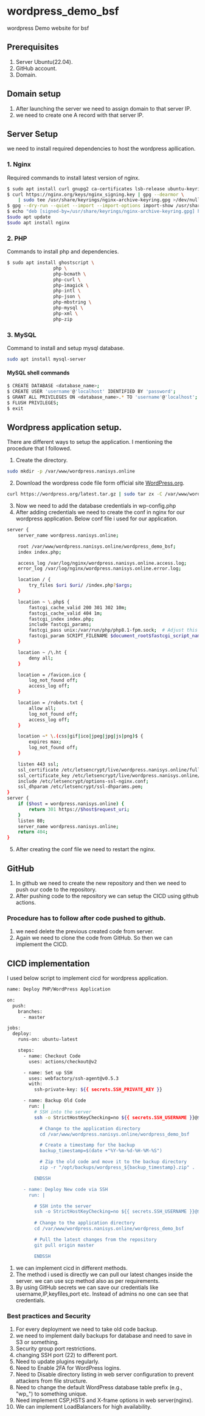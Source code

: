 # wordpress_demo_bsf
wordpress Demo website for bsf

## Prerequisites
1. Server Ubuntu(22.04).
2. GitHub account.
3. Domain.
## Domain setup
1. After launching the server we need to assign domain to that server IP.
2. we need to create one A record with that server IP.
## Server Setup
we need to install required dependencies to host the wordpress apllication.
### 1. Nginx
   Required commands to install latest version of nginx.
```sh
$ sudo apt install curl gnupg2 ca-certificates lsb-release ubuntu-keyring
$ curl https://nginx.org/keys/nginx_signing.key | gpg --dearmor \
    | sudo tee /usr/share/keyrings/nginx-archive-keyring.gpg >/dev/null
$ gpg --dry-run --quiet --import --import-options import-show /usr/share/keyrings/nginx-archive-keyring.gpg
$ echo "deb [signed-by=/usr/share/keyrings/nginx-archive-keyring.gpg] http://nginx.org/packages/ubuntu `lsb_release -cs` nginx" | sudo tee /etc/apt/sources.list.d/nginx.list
$sudo apt update
$sudo apt install nginx
```
### 2. PHP
   Commands to install php and dependencies.
```sh
$ sudo apt install ghostscript \
                 php \
                 php-bcmath \
                 php-curl \
                 php-imagick \
                 php-intl \
                 php-json \
                 php-mbstring \
                 php-mysql \
                 php-xml \
                 php-zip
```
### 3. MySQL
   Command to install and setup mysql database.
```sh
sudo apt install mysql-server
```
#### MySQL shell commands
```sh
$ CREATE DATABASE <database_name>;
$ CREATE USER 'username'@'localhost' IDENTIFIED BY 'password';
$ GRANT ALL PRIVILEGES ON <database_name>.* TO 'username'@'localhost';
$ FLUSH PRIVILEGES;
$ exit
```
## Wordpress application setup.
There are different ways to setup the application. I mentioning the procedure that I followed.
1. Create the directory.
```sh
sudo mkdir -p /var/www/wordpress.nanisys.online
```
2. Download the wordpress code file form official site [WordPress.org](https://wordpress.org/).
```sh
curl https://wordpress.org/latest.tar.gz | sudo tar zx -C /var/www/wordpress.nanisys.online
```
3. Now we need to add the database credentials in wp-config.php
4. After adding credentials we need to create the conf in nginx for our wordpress application. Below conf file i used for our application.
```sh
server {
    server_name wordpress.nanisys.online;

    root /var/www/wordpress.nanisys.online/wordpress_demo_bsf;
    index index.php;

    access_log /var/log/nginx/wordpress.nanisys.online.access.log;
    error_log /var/log/nginx/wordpress.nanisys.online.error.log;

    location / {
        try_files $uri $uri/ /index.php?$args;
    }

    location ~ \.php$ {
        fastcgi_cache_valid 200 301 302 10m;
        fastcgi_cache_valid 404 1m;
        fastcgi_index index.php;
        include fastcgi_params;
        fastcgi_pass unix:/var/run/php/php8.1-fpm.sock;  # Adjust this path for your PHP version
        fastcgi_param SCRIPT_FILENAME $document_root$fastcgi_script_name;
    }

    location ~ /\.ht {
        deny all;
    }

    location = /favicon.ico {
        log_not_found off;
        access_log off;
    }

    location = /robots.txt {
        allow all;
        log_not_found off;
        access_log off;
    }

    location ~* \.(css|gif|ico|jpeg|jpg|js|png)$ {
        expires max;
        log_not_found off;
    }

    listen 443 ssl;
    ssl_certificate /etc/letsencrypt/live/wordpress.nanisys.online/fullchain.pem;
    ssl_certificate_key /etc/letsencrypt/live/wordpress.nanisys.online/privkey.pem;
    include /etc/letsencrypt/options-ssl-nginx.conf;
    ssl_dhparam /etc/letsencrypt/ssl-dhparams.pem;
}
server {
    if ($host = wordpress.nanisys.online) {
        return 301 https://$host$request_uri;
    }
    listen 80;
    server_name wordpress.nanisys.online;
    return 404;
}
```
5. After creating the conf file we need to restart the nginx.
## GitHub
1. In github we need to create the new repository and then we need to push our code to the repository.
2. After pushing code to the repository we can setup the CICD using github actions.
### Procedure has to follow after code pushed to github.
1. we need delete the previous created code from server.
2. Again we need to clone the code from GitHub. So then we can implement the CICD.
## CICD implementation
I used below script to implement cicd for wordpress application.
```sh
name: Deploy PHP/WordPress Application

on:
  push:
    branches:
      - master

jobs:
  deploy:
    runs-on: ubuntu-latest

    steps:
      - name: Checkout Code
        uses: actions/checkout@v2

      - name: Set up SSH
        uses: webfactory/ssh-agent@v0.5.3
        with:
          ssh-private-key: ${{ secrets.SSH_PRIVATE_KEY }}

      - name: Backup Old Code
        run: |
          # SSH into the server
          ssh -o StrictHostKeyChecking=no ${{ secrets.SSH_USERNAME }}@${{ secrets.SSH_HOST }} << 'ENDSSH'

            # Change to the application directory
            cd /var/www/wordpress.nanisys.online/wordpress_demo_bsf

            # Create a timestamp for the backup
            backup_timestamp=$(date +"%Y-%m-%d-%H-%M-%S")

            # Zip the old code and move it to the backup directory
            zip -r "/opt/backups/wordpress_${backup_timestamp}.zip" .

          ENDSSH

      - name: Deploy New code via SSH
        run: |

          # SSH into the server
          ssh -o StrictHostKeyChecking=no ${{ secrets.SSH_USERNAME }}@${{ secrets.SSH_HOST }} << 'ENDSSH'
            
          # Change to the application directory
          cd /var/www/wordpress.nanisys.online/wordpress_demo_bsf

          # Pull the latest changes from the repository
          git pull origin master

          ENDSSH
```
1. we can implement cicd in different methods.
2. The method i used is directly we can pull our latest changes inside the server. we can use scp method also as per requirements.
3. By using GitHub secrets we can save our credentials like username,IP,keyfiles,port etc. Instead of admins no one can see that credentials.
### Best practices and Security
1. For every deployment we need to take old code backup.
2. we need to implement daily backups for database and need to save in S3 or something.
3. Security group port restrictions.
4. changing SSH port (22) to different port.
5. Need to update plugins regularly.
6. Need to Enable 2FA for WordPress logins.
7. Need to Disable directory listing in web server configuration to prevent attackers from file structure.
8. Need to change the default WordPress database table prefix (e.g., "wp_") to something unique.
9. Need implement CSP,HSTS and X-frame options in web server(nginx).
10. We can implement LoadBalancers for high availability.
